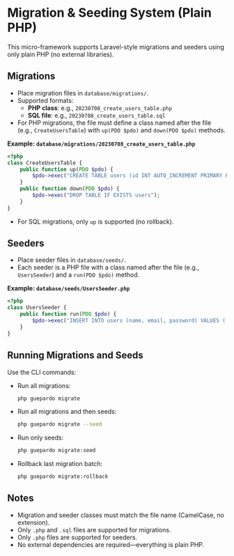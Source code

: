 # Migration & Seeding System (Plain PHP)

This micro-framework supports Laravel-style migrations and seeders using only plain PHP (no external libraries).

## Migrations

- Place migration files in `database/migrations/`.
- Supported formats:
  - **PHP class**: e.g., `20230708_create_users_table.php`
  - **SQL file**: e.g., `20230708_create_users_table.sql`
- For PHP migrations, the file must define a class named after the file (e.g., `CreateUsersTable`) with `up(PDO $pdo)` and `down(PDO $pdo)` methods.

**Example: `database/migrations/20230708_create_users_table.php`**
```php
<?php
class CreateUsersTable {
    public function up(PDO $pdo) {
        $pdo->exec("CREATE TABLE users (id INT AUTO_INCREMENT PRIMARY KEY, name VARCHAR(100), email VARCHAR(100), password VARCHAR(100))");
    }
    public function down(PDO $pdo) {
        $pdo->exec("DROP TABLE IF EXISTS users");
    }
}
```

- For SQL migrations, only `up` is supported (no rollback).

## Seeders

- Place seeder files in `database/seeds/`.
- Each seeder is a PHP file with a class named after the file (e.g., `UsersSeeder`) and a `run(PDO $pdo)` method.

**Example: `database/seeds/UsersSeeder.php`**
```php
<?php
class UsersSeeder {
    public function run(PDO $pdo) {
        $pdo->exec("INSERT INTO users (name, email, password) VALUES ('Alice', 'alice@example.com', 'password1'), ('Bob', 'bob@example.com', 'password2')");
    }
}
```

## Running Migrations and Seeds

Use the CLI commands:

- Run all migrations:
  ```sh
  php guepardo migrate
  ```
- Run all migrations and then seeds:
  ```sh
  php guepardo migrate --seed
  ```
- Run only seeds:
  ```sh
  php guepardo migrate:seed
  ```
- Rollback last migration batch:
  ```sh
  php guepardo migrate:rollback
  ```

## Notes
- Migration and seeder classes must match the file name (CamelCase, no extension).
- Only `.php` and `.sql` files are supported for migrations.
- Only `.php` files are supported for seeders.
- No external dependencies are required—everything is plain PHP. 